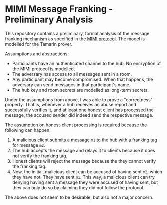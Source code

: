 # MIMI Message Franking - Preliminary Analysis

This repository contains a preliminary, formal analysis of the message franking mechanism as specified in the [MIMI protocol](https://ietf-wg-mimi.github.io/mimi-protocol/draft-ietf-mimi-protocol.html#name-message-franking).
The model is modelled for the Tamarin prover.

Assumptions and abstractions:
  - Participants have an authenticated channel to the hub.
    No encryption of the MIMI protocol is modelled.
  - The adversary has access to all messages sent in a room.
  - Any participant may become compromised.
    When that happens, the adversary can send messages in that participant's name.
  - The hub key and room secrets are modelled as long-term secrets.

Under the assumptions from above, I was able to prove a "correctness" property.
That is, whenever a hub receives an abuse report and successfully verifies it, and at least one honest client has processed the message, the accused sender did indeed send the respective message.

The assumption on honest-client processing is required because the following can happen.
1. A malicious client submits a message `m1` to the hub with a franking tag for message `m2`.
2. The hub accepts the message and relays it to clients because it does not verify the franking tag.
3. Honest clients will reject the message because the they cannot verify the franking tag.
4. Now, the initial, malicious client can be accused of having sent `m2`, which they have not.
They have sent `m1`.
This way, a malicious client can try denying having sent a message they were accused of having sent, but they can only do so by claiming they did not follow the protocol.

The above does not seem to be desirable, but also not a major concern.
